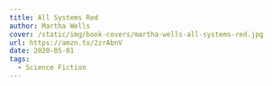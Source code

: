 ```yaml
---
title: All Systems Red
author: Martha Wells
cover: /static/img/book-covers/martha-wells-all-systems-red.jpg
url: https://amzn.to/2zrAbnV
date: 2020-05-01
tags:
  - Science Fiction
---
```

